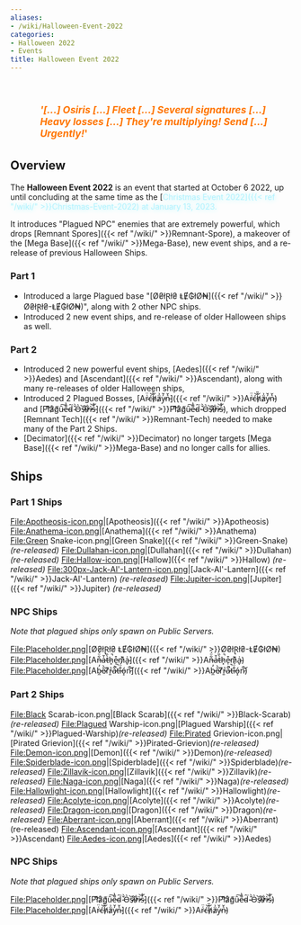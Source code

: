 ```yaml
---
aliases:
- /wiki/Halloween-Event-2022
categories:
- Halloween 2022
- Events
title: Halloween Event 2022
---
```


<h3 style="font-size:13pt;color:#ff7500;float: left;
    margin-left: 10.5%;">

***'[...] Osiris [...] Fleet [...] Several signatures [...] Heavy losses [...]** **_They're multiplying!_** **Send [...] Urgently!***'

</h3>

## Overview

The **Halloween Event 2022** is an event that started at October 6 2022, up until concluding at the same time as the [<span style="color:#aef2fe;text-shadow: 1px 1px 10px #aef2fe;">Christmas Event 2022]({{< ref "/wiki/" >}}Christmas-Event-2022) at January 13, 2023.

It introduces "Plagued NPC" enemies that are extremely powerful, which drops [Remnant Spores]({{< ref "/wiki/" >}}Remnant-Spore), a makeover of the [Mega Base]({{< ref "/wiki/" >}}Mega-Base), new event ships, and a re-release of previous Halloween Ships.

### Part 1 

- Introduced a large Plagued base "[Ø₴łⱤł₴ ⱠɆ₲łØ₦]({{< ref "/wiki/" >}}Ø₴łⱤł₴-ⱠɆ₲łØ₦)", along with 2 other NPC ships.
- Introduced 2 new event ships, and re-release of older Halloween ships as well.

### Part 2 

- Introduced 2 new powerful event ships, [Aedes]({{< ref "/wiki/" >}}Aedes) and [Ascendant]({{< ref "/wiki/" >}}Ascendant), along with many re-releases of older Halloween ships,
- Introduced 2 Plagued Bosses, [Ar̴͑̈ć̶͝h̸̑̎ä̷͗y̵̓̆n̵͛̌]({{< ref "/wiki/" >}}Ar̴͑̈ć̶͝h̸̑̎ä̷͗y̵̓̆n̵͛̌) and [Pl̸͌͝å̷̛g̸͑̃ȗ̵͠e̵͌̔d̴̑͘ ̴̌̀O̵͛͘s̶̏̕i̷̓͒r̷̓͋ì̵͝s̵̓̊]({{< ref "/wiki/" >}}Pl̸͌͝å̷̛g̸͑̃ȗ̵͠e̵͌̔d̴̑͘-̴̌̀O̵͛͘s̶̏̕i̷̓͒r̷̓͋ì̵͝s̵̓̊), which dropped [Remnant Tech]({{< ref "/wiki/" >}}Remnant-Tech) needed to make many of the Part 2 Ships.
- [Decimator]({{< ref "/wiki/" >}}Decimator) no longer targets [Mega Base]({{< ref "/wiki/" >}}Mega-Base) and no longer calls for allies.

## Ships

### Part 1 Ships 

<File:Apotheosis-icon.png>|[Apotheosis]({{< ref "/wiki/" >}}Apotheosis) <File:Anathema-icon.png>|[Anathema]({{< ref "/wiki/" >}}Anathema) <File:Green> Snake-icon.png|[Green Snake]({{< ref "/wiki/" >}}Green-Snake) _(re-released)_ <File:Dullahan-icon.png>|[Dullahan]({{< ref "/wiki/" >}}Dullahan) _(re-released)_ <File:Hallow-icon.png>|[Hallow]({{< ref "/wiki/" >}}Hallow) _(re-released)_ <File:300px-Jack-Al'-Lantern-icon.png>|[Jack-Al'-Lantern]({{< ref "/wiki/" >}}Jack-Al'-Lantern) _(re-released)_ <File:Jupiter-icon.png>|[Jupiter]({{< ref "/wiki/" >}}Jupiter) _(re-released)_

### NPC Ships 

_Note that plagued ships only spawn on Public Servers._

<File:Placeholder.png>|[Ø₴łⱤł₴ ⱠɆ₲łØ₦]({{< ref "/wiki/" >}}Ø₴łⱤł₴-ⱠɆ₲łØ₦) <File:Placeholder.png>|[An̶͋̈́a̶̍̆t̵̀̏h̷͓̚e̵̩͒m̷͗͊a̴̬͗]({{< ref "/wiki/" >}}An̶͋̈́a̶̍̆t̵̀̏h̷͓̚e̵̩͒m̷͗͊a̴̬͗) <File:Placeholder.png>|[Ab̵̼̓e̷̋̀r̸͆̂r̵͈͐a̷͋̚ť̶̚i̵̐̈́ó̵̝n̷̚͝]({{< ref "/wiki/" >}}Ab̵̼̓e̷̋̀r̸͆̂r̵͈͐a̷͋̚ť̶̚i̵̐̈́ó̵̝n̷̚͝)

### Part 2 Ships 

<File:Black> Scarab-icon.png|[Black Scarab]({{< ref "/wiki/" >}}Black-Scarab)_(re-released)_ <File:Plagued> Warship-icon.png|[Plagued Warship]({{< ref "/wiki/" >}}Plagued-Warship)_(re-released)_ <File:Pirated> Grievion-icon.png|[Pirated Grievion]({{< ref "/wiki/" >}}Pirated-Grievion)_(re-released)_ <File:Demon-icon.png>|[Demon]({{< ref "/wiki/" >}}Demon)_(re-released)_ <File:Spiderblade-icon.png>|[Spiderblade]({{< ref "/wiki/" >}}Spiderblade)_(re-released)_ <File:Zillavik-icon.png>|[Zillavik]({{< ref "/wiki/" >}}Zillavik)_(re-released)_ <File:Naga-icon.png>|[Naga]({{< ref "/wiki/" >}}Naga)_(re-released)_ <File:Hallowlight-icon.png>|[Hallowlight]({{< ref "/wiki/" >}}Hallowlight)_(re-released)_ <File:Acolyte-icon.png>|[Acolyte]({{< ref "/wiki/" >}}Acolyte)_(re-released)_ <File:Dragon-icon.png>|[Dragon]({{< ref "/wiki/" >}}Dragon)_(re-released)_ <File:Aberrant-icon.png>|[Aberrant]({{< ref "/wiki/" >}}Aberrant) (re-released) <File:Ascendant-icon.png>|[Ascendant]({{< ref "/wiki/" >}}Ascendant) <File:Aedes-icon.png>|[Aedes]({{< ref "/wiki/" >}}Aedes)

### NPC Ships 

_Note that plagued ships only spawn on Public Servers._

<File:Placeholder.png>|[Pl̸͌͝å̷̛g̸͑̃ȗ̵͠e̵͌̔d̴̑͘ ̴̌̀O̵͛͘s̶̏̕i̷̓͒r̷̓͋ì̵͝s̵̓̊]({{< ref "/wiki/" >}}Pl̸͌͝å̷̛g̸͑̃ȗ̵͠e̵͌̔d̴̑͘-̴̌̀O̵͛͘s̶̏̕i̷̓͒r̷̓͋ì̵͝s̵̓̊) <File:Placeholder.png>|[Ar̴͑̈ć̶͝h̸̑̎ä̷͗y̵̓̆n̵͛̌]({{< ref "/wiki/" >}}Ar̴͑̈ć̶͝h̸̑̎ä̷͗y̵̓̆n̵͛̌)